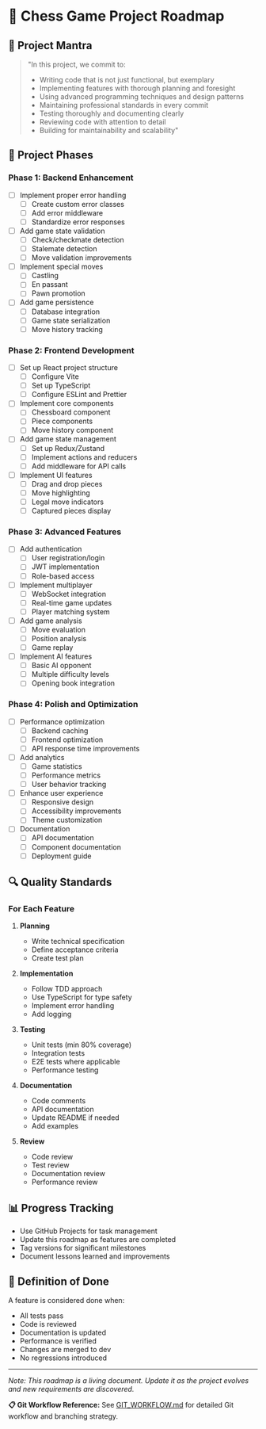 # 🎯 Chess Game Project Roadmap

## 🧘 Project Mantra

> "In this project, we commit to:
> - Writing code that is not just functional, but exemplary
> - Implementing features with thorough planning and foresight
> - Using advanced programming techniques and design patterns
> - Maintaining professional standards in every commit
> - Testing thoroughly and documenting clearly
> - Reviewing code with attention to detail
> - Building for maintainability and scalability"

## 🎯 Project Phases

### Phase 1: Backend Enhancement
- [ ] Implement proper error handling
  - [ ] Create custom error classes
  - [ ] Add error middleware
  - [ ] Standardize error responses
- [ ] Add game state validation
  - [ ] Check/checkmate detection
  - [ ] Stalemate detection
  - [ ] Move validation improvements
- [ ] Implement special moves
  - [ ] Castling
  - [ ] En passant
  - [ ] Pawn promotion
- [ ] Add game persistence
  - [ ] Database integration
  - [ ] Game state serialization
  - [ ] Move history tracking

### Phase 2: Frontend Development
- [ ] Set up React project structure
  - [ ] Configure Vite
  - [ ] Set up TypeScript
  - [ ] Configure ESLint and Prettier
- [ ] Implement core components
  - [ ] Chessboard component
  - [ ] Piece components
  - [ ] Move history component
- [ ] Add game state management
  - [ ] Set up Redux/Zustand
  - [ ] Implement actions and reducers
  - [ ] Add middleware for API calls
- [ ] Implement UI features
  - [ ] Drag and drop pieces
  - [ ] Move highlighting
  - [ ] Legal move indicators
  - [ ] Captured pieces display

### Phase 3: Advanced Features
- [ ] Add authentication
  - [ ] User registration/login
  - [ ] JWT implementation
  - [ ] Role-based access
- [ ] Implement multiplayer
  - [ ] WebSocket integration
  - [ ] Real-time game updates
  - [ ] Player matching system
- [ ] Add game analysis
  - [ ] Move evaluation
  - [ ] Position analysis
  - [ ] Game replay
- [ ] Implement AI features
  - [ ] Basic AI opponent
  - [ ] Multiple difficulty levels
  - [ ] Opening book integration

### Phase 4: Polish and Optimization
- [ ] Performance optimization
  - [ ] Backend caching
  - [ ] Frontend optimization
  - [ ] API response time improvements
- [ ] Add analytics
  - [ ] Game statistics
  - [ ] Performance metrics
  - [ ] User behavior tracking
- [ ] Enhance user experience
  - [ ] Responsive design
  - [ ] Accessibility improvements
  - [ ] Theme customization
- [ ] Documentation
  - [ ] API documentation
  - [ ] Component documentation
  - [ ] Deployment guide

## 🔍 Quality Standards

### For Each Feature
1. **Planning**
   - Write technical specification
   - Define acceptance criteria
   - Create test plan

2. **Implementation**
   - Follow TDD approach
   - Use TypeScript for type safety
   - Implement error handling
   - Add logging

3. **Testing**
   - Unit tests (min 80% coverage)
   - Integration tests
   - E2E tests where applicable
   - Performance testing

4. **Documentation**
   - Code comments
   - API documentation
   - Update README if needed
   - Add examples

5. **Review**
   - Code review
   - Test review
   - Documentation review
   - Performance review

## 📊 Progress Tracking

- Use GitHub Projects for task management
- Update this roadmap as features are completed
- Tag versions for significant milestones
- Document lessons learned and improvements

## 🎯 Definition of Done

A feature is considered done when:
- All tests pass
- Code is reviewed
- Documentation is updated
- Performance is verified
- Changes are merged to dev
- No regressions introduced

---

*Note: This roadmap is a living document. Update it as the project evolves and new requirements are discovered.*

**📋 Git Workflow Reference:** See [GIT_WORKFLOW.md](./GIT_WORKFLOW.md) for detailed Git workflow and branching strategy.
